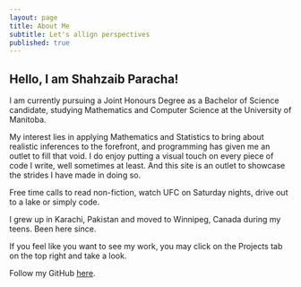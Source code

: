 ```yaml
---
layout: page
title: About Me
subtitle: Let's allign perspectives
published: true
---
```

## Hello, I am Shahzaib Paracha!

I am currently pursuing a Joint Honours Degree as a Bachelor of Science candidate, studying Mathematics and Computer Science at the University of Manitoba.

My interest lies in applying Mathematics and Statistics to bring about realistic inferences to the forefront, and programming has given me an outlet to fill that void. I do enjoy putting a visual touch on every piece of code I write, well sometimes at least. And this site is an outlet to showcase the strides I have made in doing so.

Free time calls to read non-fiction, watch UFC on Saturday nights, drive out to a lake or simply code.

I grew up in Karachi, Pakistan and moved to Winnipeg, Canada during my teens. Been here since.

If you feel like you want to see my work, you may click on the Projects tab on the top right and take a look.

Follow my GitHub [here](https://github.com/ShahzaibParacha).
